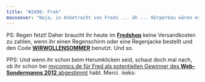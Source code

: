 ```yaml
---
title: "#2496: Froh"
mouseover: "Naja, in Anbetracht von Freds ... äh ... Körperbau wären es wohl eher Vierfachlieger."
---
```


PS:
Regen fetzt!
Daher braucht ihr heute im <a href="http://fred-o-mat.spreadshirt.net/" title="Fredshop"><strong>Fredshop</strong></a> keine Versandkosten zu zahlen, wenn ihr einen Regenschirm oder eine Regenjacke bestellt und den Code <a href="http://fred-o-mat.spreadshirt.net/" title="Fredshop"><strong>WIRWOLLENSOMMER</strong></a> benutzt.
Und so.

PPS:
Und wenn ihr schon beim Herumklicken seid, schaut doch mal nach, ob ihr schon bei <a href="http://www.mycomics.de/content/web-sondermann-2012.html" title="Web-Sondermann 2012">mycomics.de für Fred als potentiellen Gewinner des <strong>Web-Sondermanns 2012</strong> abgestimmt</a> habt.
Merci.
:keks:
